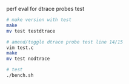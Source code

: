 perf eval for dtrace probes test

```sh
# make version with test
make 
mv test testdtrace

# amend/toggle dtrace probe test line 14/15
vim test.c
make
mv test nodtrace

# test
./bench.sh
```
